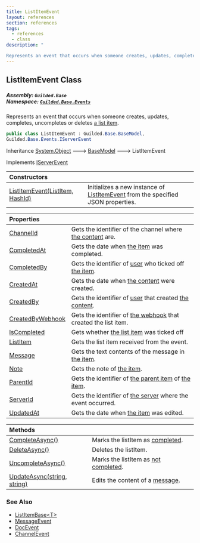```yaml
---
title: ListItemEvent
layout: references
section: references
tags:
  - references
  - class
description: "

Represents an event that occurs when someone creates, updates, completes, uncompletes or deletes [a list item](ListItem 'Guilded.Base.Content.ListItem')."
---
```


## ListItemEvent Class
##### **Assembly:** `Guilded.Base`<br/>**Namespace:** [`Guilded.Base.Events`](Guilded.Base.Events 'Guilded.Base.Events')

Represents an event that occurs when someone creates, updates, completes, uncompletes or deletes [a list item](ListItem 'Guilded.Base.Content.ListItem').

```csharp
public class ListItemEvent : Guilded.Base.BaseModel,
Guilded.Base.Events.IServerEvent
```

Inheritance [System.Object](https://docs.microsoft.com/en-us/dotnet/api/System.Object 'System.Object') &#129106; [BaseModel](BaseModel 'Guilded.Base.BaseModel') &#129106; ListItemEvent

Implements [IServerEvent](IServerEvent 'Guilded.Base.Events.IServerEvent')

| Constructors | |
| :--- | :--- |
| [ListItemEvent(ListItem, HashId)](ListItemEvent.ListItemEvent(ListItem,HashId) 'Guilded.Base.Events.ListItemEvent.ListItemEvent(Guilded.Base.Content.ListItem, Guilded.Base.HashId)') | Initializes a new instance of [ListItemEvent](ListItemEvent 'Guilded.Base.Events.ListItemEvent') from the specified JSON properties. |

| Properties | |
| :--- | :--- |
| [ChannelId](ListItemEvent.ChannelId 'Guilded.Base.Events.ListItemEvent.ChannelId') | Gets the identifier of the channel where [the content](ChannelContent_TId,TServer_ 'Guilded.Base.Content.ChannelContent<TId,TServer>') are. |
| [CompletedAt](ListItemEvent.CompletedAt 'Guilded.Base.Events.ListItemEvent.CompletedAt') | Gets the date when [the item](ListItem 'Guilded.Base.Content.ListItem') was completed. |
| [CompletedBy](ListItemEvent.CompletedBy 'Guilded.Base.Events.ListItemEvent.CompletedBy') | Gets the identifier of [user](User 'Guilded.Base.Users.User') who ticked off [the item](ListItem 'Guilded.Base.Content.ListItem'). |
| [CreatedAt](ListItemEvent.CreatedAt 'Guilded.Base.Events.ListItemEvent.CreatedAt') | Gets the date when [the content](ChannelContent_TId,TServer_ 'Guilded.Base.Content.ChannelContent<TId,TServer>') were created. |
| [CreatedBy](ListItemEvent.CreatedBy 'Guilded.Base.Events.ListItemEvent.CreatedBy') | Gets the identifier of [user](User 'Guilded.Base.Users.User') that created [the content](ChannelContent_TId,TServer_ 'Guilded.Base.Content.ChannelContent<TId,TServer>'). |
| [CreatedByWebhook](ListItemEvent.CreatedByWebhook 'Guilded.Base.Events.ListItemEvent.CreatedByWebhook') | Gets the identifier of [the webhook](Webhook 'Guilded.Base.Servers.Webhook') that created the list item. |
| [IsCompleted](ListItemEvent.IsCompleted 'Guilded.Base.Events.ListItemEvent.IsCompleted') | Gets whether [the list item](ListItem 'Guilded.Base.Content.ListItem') was ticked off |
| [ListItem](ListItemEvent.ListItem 'Guilded.Base.Events.ListItemEvent.ListItem') | Gets the list item received from the event. |
| [Message](ListItemEvent.Message 'Guilded.Base.Events.ListItemEvent.Message') | Gets the text contents of the message in [the item](ListItem 'Guilded.Base.Content.ListItem'). |
| [Note](ListItemEvent.Note 'Guilded.Base.Events.ListItemEvent.Note') | Gets the note of [the item](ListItem 'Guilded.Base.Content.ListItem'). |
| [ParentId](ListItemEvent.ParentId 'Guilded.Base.Events.ListItemEvent.ParentId') | Gets the identifier of [the parent item](ListItem 'Guilded.Base.Content.ListItem') of [the item](ListItem 'Guilded.Base.Content.ListItem'). |
| [ServerId](ListItemEvent.ServerId 'Guilded.Base.Events.ListItemEvent.ServerId') | Gets the identifier of [the server](Server 'Guilded.Base.Servers.Server') where the event occurred. |
| [UpdatedAt](ListItemEvent.UpdatedAt 'Guilded.Base.Events.ListItemEvent.UpdatedAt') | Gets the date when [the item](ListItem 'Guilded.Base.Content.ListItem') was edited. |

| Methods | |
| :--- | :--- |
| [CompleteAsync()](ListItemEvent.CompleteAsync() 'Guilded.Base.Events.ListItemEvent.CompleteAsync()') | Marks the listItem as [completed](ListItemBase_T_.IsCompleted 'Guilded.Base.Content.ListItemBase<T>.IsCompleted'). |
| [DeleteAsync()](ListItemEvent.DeleteAsync() 'Guilded.Base.Events.ListItemEvent.DeleteAsync()') | Deletes the listItem. |
| [UncompleteAsync()](ListItemEvent.UncompleteAsync() 'Guilded.Base.Events.ListItemEvent.UncompleteAsync()') | Marks the listItem as [not completed](ListItemBase_T_.IsCompleted 'Guilded.Base.Content.ListItemBase<T>.IsCompleted'). |
| [UpdateAsync(string, string)](ListItemEvent.UpdateAsync(string,string) 'Guilded.Base.Events.ListItemEvent.UpdateAsync(string, string)') | Edits the content of a [message](ListItemEvent.UpdateAsync(string,string)#Guilded.Base.Events.ListItemEvent.UpdateAsync(string,string).message 'Guilded.Base.Events.ListItemEvent.UpdateAsync(string, string).message'). |

### See Also
- [ListItemBase&lt;T&gt;](ListItemBase_T_ 'Guilded.Base.Content.ListItemBase<T>')
- [MessageEvent](MessageEvent 'Guilded.Base.Events.MessageEvent')
- [DocEvent](DocEvent 'Guilded.Base.Events.DocEvent')
- [ChannelEvent](ChannelEvent 'Guilded.Base.Events.ChannelEvent')